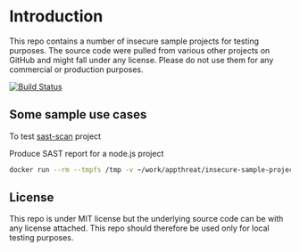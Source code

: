 # Introduction

This repo contains a number of insecure sample projects for testing purposes. The source code were pulled from various other projects on GitHub and might fall under any license. Please do not use them for any commercial or production purposes.

[![Build Status](https://dev.azure.com/appthreat/aio/_apis/build/status/AppThreat.insecure-sample-projects?branchName=master)](https://dev.azure.com/appthreat/aio/_build/latest?definitionId=2&branchName=master)

## Some sample use cases

To test [sast-scan](https://github.com/AppThreat/sast-scan) project

Produce SAST report for a node.js project

```bash
docker run --rm --tmpfs /tmp -v ~/work/appthreat/insecure-sample-projects:/app appthreat/sast-scan scan --src /app --type nodejs --out_dir /app/reports --convert
```

## License

This repo is under MIT license but the underlying source code can be with any license attached. This repo should therefore be used only for local testing purposes.

